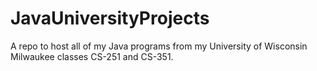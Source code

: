 # JavaUniversityProjects
A repo to host all of my Java programs from my University of Wisconsin Milwaukee classes CS-251 and CS-351.
